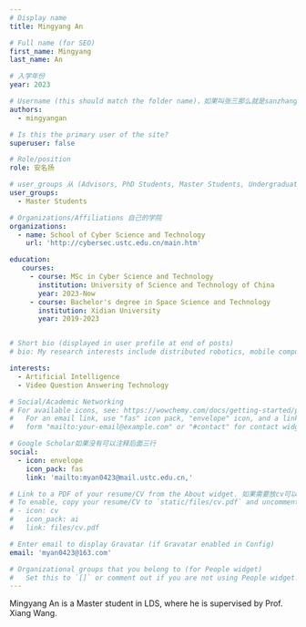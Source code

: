 ```yaml
---
# Display name
title: Mingyang An

# Full name (for SEO)
first_name: Mingyang
last_name: An

# 入学年份
year: 2023

# Username (this should match the folder name)，如果叫张三那么就是sanzhang
authors:
  - mingyangan

# Is this the primary user of the site? 
superuser: false

# Role/position 
role: 安名扬

# user_groups 从 (Advisors, PhD Students, Master Students, Undergraduate) 从这四个里面选
user_groups:
  - Master Students

# Organizations/Affiliations 自己的学院
organizations:
  - name: School of Cyber Science and Technology
    url: 'http://cybersec.ustc.edu.cn/main.htm'

education:
   courses:
     - course: MSc in Cyber Science and Technology
       institution: University of Science and Technology of China
       year: 2023-Now
     - course: Bachelor's degree in Space Science and Technology
       institution: Xidian University
       year: 2019-2023


# Short bio (displayed in user profile at end of posts)
# bio: My research interests include distributed robotics, mobile computing and programmable matter.

interests:
  - Artificial Intelligence
  - Video Question Answering Technology

# Social/Academic Networking
# For available icons, see: https://wowchemy.com/docs/getting-started/page-builder/#icons
#   For an email link, use "fas" icon pack, "envelope" icon, and a link in the
#   form "mailto:your-email@example.com" or "#contact" for contact widget.

# Google Scholar如果没有可以注释后面三行
social:
  - icon: envelope
    icon_pack: fas
    link: 'mailto:myan0423@mail.ustc.edu.cn,'

# Link to a PDF of your resume/CV from the About widget. 如果需要放cv可以发给我
# To enable, copy your resume/CV to `static/files/cv.pdf` and uncomment the lines below.
# - icon: cv
#   icon_pack: ai
#   link: files/cv.pdf

# Enter email to display Gravatar (if Gravatar enabled in Config)
email: 'myan0423@163.com'

# Organizational groups that you belong to (for People widget)
#   Set this to `[]` or comment out if you are not using People widget.
---
```


Mingyang An is a Master student in LDS, where he is supervised by Prof. Xiang Wang.
